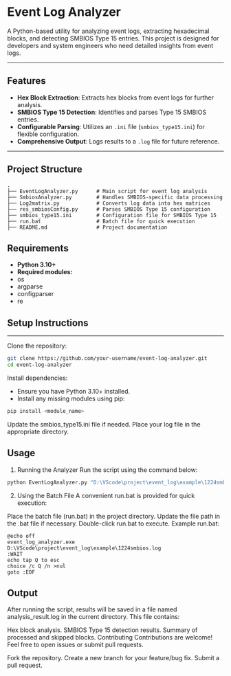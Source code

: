 # Event Log Analyzer 

A Python-based utility for analyzing event logs, extracting hexadecimal blocks, and detecting SMBIOS Type 15 entries. This project is designed for developers and system engineers who need detailed insights from event logs.

---

## Features 
- **Hex Block Extraction**: Extracts hex blocks from event logs for further analysis.
- **SMBIOS Type 15 Detection**: Identifies and parses Type 15 SMBIOS entries.
- **Configurable Parsing**: Utilizes an `.ini` file (`smbios_type15.ini`) for flexible configuration.
- **Comprehensive Output**: Logs results to a `.log` file for future reference.

---

## Project Structure 
```plaintext
.
├── EventLogAnalyzer.py      # Main script for event log analysis
├── SmbiosAnalyzer.py        # Handles SMBIOS-specific data processing
├── Log2matrix.py            # Converts log data into hex matrices
├── res_smbiosConfig.py      # Parses SMBIOS Type 15 configuration
├── smbios_type15.ini        # Configuration file for SMBIOS Type 15
├── run.bat                  # Batch file for quick execution
├── README.md                # Project documentation
```
## Requirements 
- **Python 3.10+**
- **Required modules:**
- os
- argparse
- configparser
- re

## Setup Instructions 
---
Clone the repository:

```bash
git clone https://github.com/your-username/event-log-analyzer.git
cd event-log-analyzer
```
Install dependencies:

- Ensure you have Python 3.10+ installed.
- Install any missing modules using pip:
```bash
pip install <module_name>
```
Update the smbios_type15.ini file if needed.
Place your log file in the appropriate directory.

## Usage 
1. Running the Analyzer
Run the script using the command below:

```bash
python EventLogAnalyzer.py "D:\VScode\project\event_log\example\1224smbios.log"
```
2. Using the Batch File
A convenient run.bat is provided for quick execution:

Place the batch file (run.bat) in the project directory.
Update the file path in the .bat file if necessary.
Double-click run.bat to execute.
Example run.bat:

```plaintext
@echo off
event_log_analyzer.exe D:\VScode\project\event_log\example\1224smbios.log
:WAIT
echo tap Q to esc
choice /c Q /n >nul
goto :EOF
```
## Output 
After running the script, results will be saved in a file named analysis_result.log in the current directory. This file contains:

Hex block analysis.
SMBIOS Type 15 detection results.
Summary of processed and skipped blocks.
Contributing 
Contributions are welcome! Feel free to open issues or submit pull requests.

Fork the repository.
Create a new branch for your feature/bug fix.
Submit a pull request.
